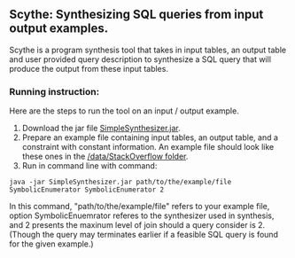 ## Scythe: Synthesizing SQL queries from input output examples.

Scythe is a program synthesis tool that takes in input tables, an output table and user provided query description to synthesize a SQL query that will produce the output from these input tables.

### Running instruction:

Here are the steps to run the tool on an input / output example.

1. Download the jar file [SimpleSynthesizer.jar](https://github.com/Mestway/SimpleSynthesizer/tree/symbolic-cleaned/out/artifacts/SimpleSynthesizer_jar).
2. Prepare an example file containing input tables, an output table, and a constraint with constant information. An example file should look like these ones in the [/data/StackOverflow folder](https://github.com/Mestway/SimpleSynthesizer/tree/symbolic-cleaned/data/StackOverflow).
3. Run in command line with command:
```
java -jar SimpleSynthesizer.jar path/to/the/example/file SymbolicEnumerator SymbolicEnumerator 2
```
In this command, "path/to/the/example/file" refers to your example file, option SymbolicEnuemrator referes to the synthesizer used in synthesis, and 2 presents the maxinum level of join should a query consider is 2. (Though the query may terminates earlier if a feasible SQL query is found for the given example.) 
